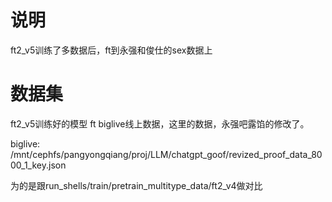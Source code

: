 # 说明


ft2_v5训练了多数据后，ft到永强和俊仕的sex数据上


# 数据集


ft2_v5训练好的模型 ft biglive线上数据，这里的数据，永强吧露馅的修改了。

biglive: /mnt/cephfs/pangyongqiang/proj/LLM/chatgpt_goof/revized_proof_data_8000_1_key.json


为的是跟run_shells/train/pretrain_multitype_data/ft2_v4做对比
